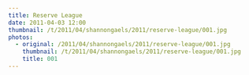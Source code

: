 ```yaml
---
title: Reserve League
date: 2011-04-03 12:00
thumbnail: /t/2011/04/shannongaels/2011/reserve-league/001.jpg
photos:
  - original: /2011/04/shannongaels/2011/reserve-league/001.jpg
    thumbnail: /t/2011/04/shannongaels/2011/reserve-league/001.jpg
    title: 001
---
```

